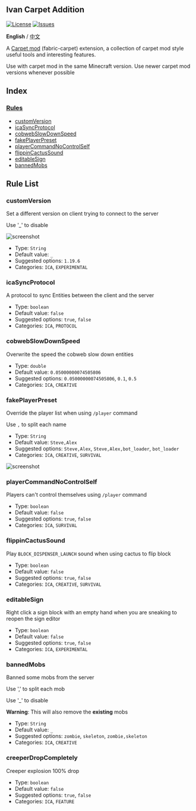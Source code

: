 ## Ivan Carpet Addition

[![License](https://img.shields.io/github/license/Ivan-YFw/Ivan-Carpet-Addition.svg)](http://www.gnu.org/licenses/lgpl-3.0.html)
[![Issues](https://img.shields.io/github/issues/Ivan-YFw/Ivan-Carpet-Addition.svg)](https://github.com/Ivan-YFw/Ivan-Carpet-Addition/issues)

**English** / [中文](https://github.com/Ivan-YFw/Ivan-Carpet-Addition/blob/fabric-1.15.2/README_CN.md)

A [Carpet mod](https://github.com/gnembon/fabric-carpet) (fabric-carpet) extension, a collection of carpet mod style useful tools and interesting features.

Use with carpet mod in the same Minecraft version. Use newer carpet mod versions whenever possible

## Index

### [Rules](#rule-list)

 - [customVersion](#customVersion)
 - [icaSyncProtocol](#icaSyncProtocol)
 - [cobwebSlowDownSpeed](#cobwebSlowDownSpeed)
 - [fakePlayerPreset](#fakePlayerPreset)
 - [playerCommandNoControlSelf](#playerCommandNoControlSelf)
 - [flippinCactusSound](#flippinCactusSound)
 - [editableSign](#editableSign)
 - [bannedMobs](#bannedMobs)
 
## Rule List

### customVersion

Set a different version on client trying to connect to the server

Use '_' to disable

![screenshot](https://raw.githubusercontent.com/Ivan-YFw/Ivan-Carpet-Addition/fabric-1.15.2/screenshots/customVersion.png)

- Type: `String`  
- Default value: `_`  
- Suggested options: `1.19.6`
- Categories: `ICA`, `EXPERIMENTAL` 

### icaSyncProtocol

A protocol to sync Entities between the client and the server

- Type: `boolean`  
- Default value: `false`  
- Suggested options: `true`, `false`
- Categories: `ICA`, `PROTOCOL` 

### cobwebSlowDownSpeed

Overwrite the speed the cobweb slow down entities

- Type: `double`  
- Default value: `0.05000000074505806`  
- Suggested options: `0.05000000074505806`, `0.1`, `0.5`
- Categories: `ICA`, `CREATIVE` 

### fakePlayerPreset

Override the player list when using `/player` command

Use `,` to split each name

- Type: `String`
- Default value: `Steve,Alex`  
- Suggested options: `Steve,Alex`, `Steve,Alex,bot_loader`, `bot_loader`
- Categories: `ICA`, `CREATIVE`, `SURVIVAL` 

![screenshot](https://raw.githubusercontent.com/Ivan-YFw/Ivan-Carpet-Addition/fabric-1.15.2/screenshots/fakePlayerPreset.png)

### playerCommandNoControlSelf

Players can't control themselves using `/player` command

- Type: `boolean`
- Default value: `false`  
- Suggested options: `true`, `false`
- Categories: `ICA`, `SURVIVAL` 

### flippinCactusSound

Play `BLOCK_DISPENSER_LAUNCH` sound when using cactus to flip block

- Type: `boolean`
- Default value: `false`  
- Suggested options: `true`, `false`
- Categories: `ICA`, `CREATIVE`, `SURVIVAL` 

### editableSign

Right click a sign block with an empty hand when you are sneaking to reopen the sign editor

- Type: `boolean`
- Default value: `false`  
- Suggested options: `true`, `false`
- Categories: `ICA`, `EXPERIMENTAL` 

### bannedMobs

Banned some mobs from the server

Use ',' to split each mob

Use '_' to disable

**Warning**: This will also remove the **existing** mobs

- Type: `String`
- Default value: `_`  
- Suggested options: `zombie`, `skeleton`, `zombie,skeleton`
- Categories: `ICA`, `CREATIVE` 

### creeperDropCompletely

Creeper explosion 100% drop

- Type: `boolean`
- Default value: `false`  
- Suggested options: `true`, `false`
- Categories: `ICA`, `FEATURE` 